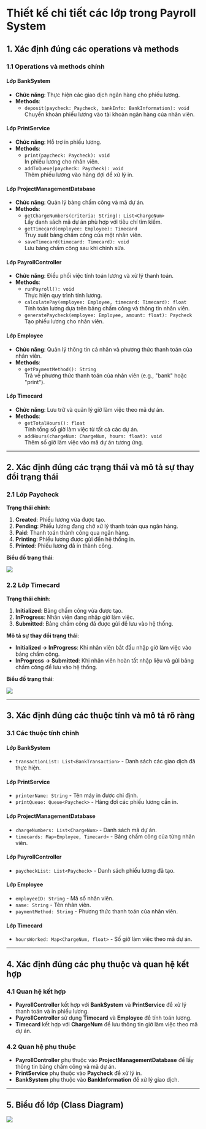 # **Thiết kế chi tiết các lớp trong Payroll System**

## **1. Xác định đúng các operations và methods**

### **1.1 Operations và methods chính**

#### **Lớp BankSystem**
- **Chức năng**: Thực hiện các giao dịch ngân hàng cho phiếu lương.
- **Methods**:
  - `deposit(paycheck: Paycheck, bankInfo: BankInformation): void`  
    Chuyển khoản phiếu lương vào tài khoản ngân hàng của nhân viên.

#### **Lớp PrintService**
- **Chức năng**: Hỗ trợ in phiếu lương.
- **Methods**:
  - `print(paycheck: Paycheck): void`  
    In phiếu lương cho nhân viên.
  - `addToQueue(paycheck: Paycheck): void`  
    Thêm phiếu lương vào hàng đợi để xử lý in.

#### **Lớp ProjectManagementDatabase**
- **Chức năng**: Quản lý bảng chấm công và mã dự án.
- **Methods**:
  - `getChargeNumbers(criteria: String): List<ChargeNum>`  
    Lấy danh sách mã dự án phù hợp với tiêu chí tìm kiếm.
  - `getTimecard(employee: Employee): Timecard`  
    Truy xuất bảng chấm công của một nhân viên.
  - `saveTimecard(timecard: Timecard): void`  
    Lưu bảng chấm công sau khi chỉnh sửa.

#### **Lớp PayrollController**
- **Chức năng**: Điều phối việc tính toán lương và xử lý thanh toán.
- **Methods**:
  - `runPayroll(): void`  
    Thực hiện quy trình tính lương.
  - `calculatePay(employee: Employee, timecard: Timecard): float`  
    Tính toán lương dựa trên bảng chấm công và thông tin nhân viên.
  - `generatePaycheck(employee: Employee, amount: float): Paycheck`  
    Tạo phiếu lương cho nhân viên.

#### **Lớp Employee**
- **Chức năng**: Quản lý thông tin cá nhân và phương thức thanh toán của nhân viên.
- **Methods**:
  - `getPaymentMethod(): String`  
    Trả về phương thức thanh toán của nhân viên (e.g., "bank" hoặc "print").

#### **Lớp Timecard**
- **Chức năng**: Lưu trữ và quản lý giờ làm việc theo mã dự án.
- **Methods**:
  - `getTotalHours(): float`  
    Tính tổng số giờ làm việc từ tất cả các dự án.
  - `addHours(chargeNum: ChargeNum, hours: float): void`  
    Thêm số giờ làm việc vào mã dự án tương ứng.

---

## **2. Xác định đúng các trạng thái và mô tả sự thay đổi trạng thái**

### **2.1 Lớp Paycheck**
**Trạng thái chính**:
1. **Created**: Phiếu lương vừa được tạo.
2. **Pending**: Phiếu lương đang chờ xử lý thanh toán qua ngân hàng.
3. **Paid**: Thanh toán thành công qua ngân hàng.
4. **Printing**: Phiếu lương được gửi đến hệ thống in.
5. **Printed**: Phiếu lương đã in thành công.

**Biểu đồ trạng thái**:

![](https://www.planttext.com/api/plantuml/png/UhzxlqDnIM9HIMbk3bUqLgo2hgwTWdDHQc99QWeNb0QB1QJcfMJcfIjOAGGaLkQcvfKevAQMPEIdADWgA3abvcKheQekoimhmQKSBAd41JCHh3unCmMeDgGeCQyuCRaaCpzFeRWqEJcrk3YjD8SBRXhSw5IGQZ0BMPq3q4IWFm00003__mC0)
### **2.2 Lớp Timecard**
**Trạng thái chính**:
1. **Initialized**: Bảng chấm công vừa được tạo.
2. **InProgress**: Nhân viên đang nhập giờ làm việc.
3. **Submitted**: Bảng chấm công đã được gửi để lưu vào hệ thống.

**Mô tả sự thay đổi trạng thái**:
- **Initialized → InProgress**: Khi nhân viên bắt đầu nhập giờ làm việc vào bảng chấm công.
- **InProgress → Submitted**: Khi nhân viên hoàn tất nhập liệu và gửi bảng chấm công để lưu vào hệ thống.

**Biểu đồ trạng thái**:

![](https://www.planttext.com/api/plantuml/png/UhzxlqDnIM9HIMbk3bUqLgo2hgwTWcTUPabcOavcLMeA5n8RAXTGb9zUb5fSh62bu9fRa9DVcPgga9YIKgoGaLzQLCo5f02aFhWqAJUpf0IesqeX93CtDJcnA4MXEB4CQBH3QbuAo5e00000__y30000)


---

## **3. Xác định đúng các thuộc tính và mô tả rõ ràng**

### **3.1 Các thuộc tính chính**

#### **Lớp BankSystem**
- `transactionList: List<BankTransaction>` - Danh sách các giao dịch đã thực hiện.

#### **Lớp PrintService**
- `printerName: String` - Tên máy in được chỉ định.  
- `printQueue: Queue<Paycheck>` - Hàng đợi các phiếu lương cần in.  

#### **Lớp ProjectManagementDatabase**
- `chargeNumbers: List<ChargeNum>` - Danh sách mã dự án.  
- `timecards: Map<Employee, Timecard>` - Bảng chấm công của từng nhân viên.  

#### **Lớp PayrollController**
- `paycheckList: List<Paycheck>` - Danh sách phiếu lương đã tạo.  

#### **Lớp Employee**
- `employeeID: String` - Mã số nhân viên.  
- `name: String` - Tên nhân viên.  
- `paymentMethod: String` - Phương thức thanh toán của nhân viên.  

#### **Lớp Timecard**
- `hoursWorked: Map<ChargeNum, float>` - Số giờ làm việc theo mã dự án.  

---

## **4. Xác định đúng các phụ thuộc và quan hệ kết hợp**

### **4.1 Quan hệ kết hợp**
- **PayrollController** kết hợp với **BankSystem** và **PrintService** để xử lý thanh toán và in phiếu lương.  
- **PayrollController** sử dụng **Timecard** và **Employee** để tính toán lương.  
- **Timecard** kết hợp với **ChargeNum** để lưu thông tin giờ làm việc theo mã dự án.  

### **4.2 Quan hệ phụ thuộc**
- **PayrollController** phụ thuộc vào **ProjectManagementDatabase** để lấy thông tin bảng chấm công và mã dự án.  
- **PrintService** phụ thuộc vào **Paycheck** để xử lý in.  
- **BankSystem** phụ thuộc vào **BankInformation** để xử lý giao dịch.  

---

## **5. Biểu đồ lớp (Class Diagram)**

![](https://www.planttext.com/api/plantuml/png/X5HBRjim4Dth55pAW7q1mJ22E0KQe0vSs43NOsfYinP9WHmP48AUh8iUgLSeAP6Y52lfHfJclPbvyw7-_lxpO0aCDRBAU0NMiaTGrqDh2ILxonXRCJAWB70IMdqJbWhcdsjFEoPauwYCbLXhAoYleUKNvDU2xSFRafsSmxDwrKMNmRyP2TvrKR2R5cNsAmiAzaOeEg2v2Ov1G-rDQ5v0Oi4EvBxEoVwzmSQPksCT4_Q2Edn6JipfEL2MHzqvVq8SYTC_aTCE59nHeg8d83Y1ZKhv1SmPNnfvGcD3hxRHjkaRAYHoCAM3Tr2llyYwqYtYaXq3q6i_8st7mN9kXEk1WDY1nLpupYy6oZ74BbZCufmYsh4jt72WHsM9Sry_j4PNrLOhyYUQEA7GiD6AJ4TX6XLyyt7tELIygO3GWJDobsnMqskbWKAr2atltYMRZG5IDug2so9DDvKLkQ6Q6EJvQR9kwcx_eFKxi4Eww7A4T5FOZq5VT827fB6WaFIY6sD_Q7F5ij-COR3BNdcQhoQeldfwFcc6M-NUEcnXmKP1kWIf2t6menk_McrISzxPtrtRR79D9uxtE-BXOUtcuJY13-0K_CCBw6b3jV_XfMoVqWRDmwYcIHvGbVxN-Gy00F__0m00)



